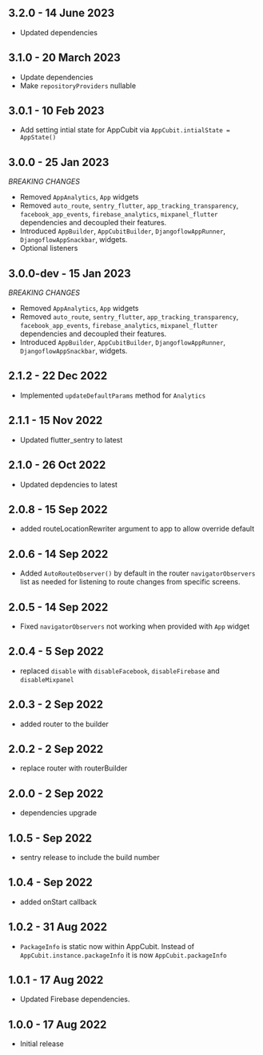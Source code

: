 ## 3.2.0 - 14 June 2023

- Updated dependencies

## 3.1.0 - 20 March 2023

- Update dependencies
- Make `repositoryProviders` nullable

## 3.0.1 - 10 Feb 2023

- Add setting intial state for AppCubit via `AppCubit.intialState = AppState()`

## 3.0.0 - 25 Jan 2023

_BREAKING CHANGES_

- Removed `AppAnalytics`, `App` widgets
- Removed `auto_route`, `sentry_flutter`, `app_tracking_transparency`, `facebook_app_events`, `firebase_analytics`, `mixpanel_flutter` dependencies and decoupled their features.
- Introduced `AppBuilder`, `AppCubitBuilder`, `DjangoflowAppRunner`, `DjangoflowAppSnackbar`, widgets.
- Optional listeners

## 3.0.0-dev - 15 Jan 2023

_BREAKING CHANGES_

- Removed `AppAnalytics`, `App` widgets
- Removed `auto_route`, `sentry_flutter`, `app_tracking_transparency`, `facebook_app_events`, `firebase_analytics`, `mixpanel_flutter` dependencies and decoupled their features.
- Introduced `AppBuilder`, `AppCubitBuilder`, `DjangoflowAppRunner`, `DjangoflowAppSnackbar`, widgets.

## 2.1.2 - 22 Dec 2022

- Implemented `updateDefaultParams` method for `Analytics`

## 2.1.1 - 15 Nov 2022

- Updated flutter_sentry to latest

## 2.1.0 - 26 Oct 2022

- Updated depdencies to latest

## 2.0.8 - 15 Sep 2022

- added routeLocationRewriter argument to app to allow override default

## 2.0.6 - 14 Sep 2022

- Added `AutoRouteObserver()` by default in the router `navigatorObservers` list as needed for listening to route changes from specific screens.

## 2.0.5 - 14 Sep 2022

- Fixed `navigatorObservers` not working when provided with `App` widget

## 2.0.4 - 5 Sep 2022

- replaced `disable` with `disableFacebook`, `disableFirebase` and `disableMixpanel`

## 2.0.3 - 2 Sep 2022

- added router to the builder

## 2.0.2 - 2 Sep 2022

- replace router with routerBuilder

## 2.0.0 - 2 Sep 2022

- dependencies upgrade

## 1.0.5 - Sep 2022

- sentry release to include the build number

## 1.0.4 - Sep 2022

- added onStart callback

## 1.0.2 - 31 Aug 2022

- `PackageInfo` is static now within AppCubit. Instead of `AppCubit.instance.packageInfo` it is now `AppCubit.packageInfo`

## 1.0.1 - 17 Aug 2022

- Updated Firebase dependencies.

## 1.0.0 - 17 Aug 2022

- Initial release
